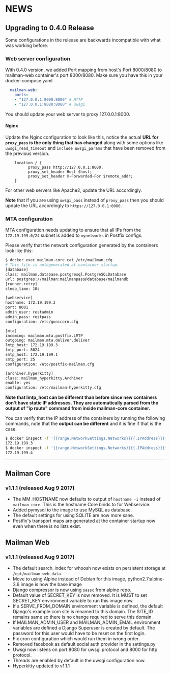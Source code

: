# NEWS

## Upgrading to 0.4.0 Release

Some configurations in the release are backwards incompatible with
what was working before. 

### Web server configuration

With 0.4.0 version, we added Port mapping from host's Port 8000/8080
to mailman-web container's port 8000/8080. Make sure you have this
in your docker-compose.yaml

```yaml
  mailman-web:
    ports:
    - "127.0.0.1:8000:8000" # HTTP
    - "127.0.0.1:8080:8080" # uwsgi
```

You should update your web server to proxy 127.0.0.1:8000.

#### Nginx

Update the Nginx configuration to look like this, notice the
actual **URL for `proxy_pass` is the only thing that has changed**
along with some options like `uwsgi_read_timeout` and `include uwsgi_params`
that have been removed from the previous version.

```
    location / {
		  proxy_pass http://127.0.0.1:8000;
		  proxy_set_header Host $host;
		  proxy_set_header X-Forwarded-For $remote_addr;
    }
```

For other web servers like Apache2, update the URL accordingly.

**Note** that if you are using `uwsgi_pass` instead of `proxy_pass`
then you should update the URL accordingly to `https://127.0.0.1:8080`.

### MTA configuration

MTA configuration needs updating to ensure that all IPs from the 
`172.19.199.0/24` subnet is added to `mynetworks` in Postfix configs.

Please verify that the network configuration generated by the containers
look like this:

```bash
$ docker exec mailman-core cat /etc/mailman.cfg
# This file is autogenerated at container startup.
[database]
class: mailman.database.postgresql.PostgreSQLDatabase
url: postgres://mailman:mailmanpass@database/mailmandb
[runner.retry]
sleep_time: 10s

[webservice]
hostname: 172.19.199.3
port: 8001
admin_user: restadmin
admin_pass: restpass
configuration: /etc/gunicorn.cfg

[mta]
incoming: mailman.mta.postfix.LMTP
outgoing: mailman.mta.deliver.deliver
lmtp_host: 172.19.199.3
lmtp_port: 8024
smtp_host: 172.19.199.1
smtp_port: 25
configuration: /etc/postfix-mailman.cfg

[archiver.hyperkitty]
class: mailman_hyperkitty.Archiver
enable: yes
configuration: /etc/mailman-hyperkitty.cfg
```

**Note that lmtp_host can be different than before since new
containers don't have static IP addresses. They are automatically
parsed from the output of "ip route" command from inside mailman-core
container.**

You can verify that the IP address of the containers by running the
following commands, note that the **output can be different** and it is
fine if that is the case.

```bash
$ docker inspect -f '{{range.NetworkSettings.Networks}}{{.IPAddress}}{{end}}' mailman-core
172.19.199.3
$ docker inspect -f '{{range.NetworkSettings.Networks}}{{.IPAddress}}{{end}}' mailman-web
172.19.199.4
```

----
## Mailman Core

### v1.1.1 (released Aug 9 2017)

- The MM_HOSTNAME now defaults to output of `hostname -i` instead of `mailman-core`. This
  is the hostname Core binds to for Webservice.
- Added pymysql to the image to use MySQL as database.
- The default settings for using SQLITE are now more sane.
- Postfix's transport maps are generated at the container startup now even when
  there is no lists exist.


## Mailman Web

### v1.1.1 (released Aug 9 2017)

- The default search_index for whoosh now exists on persistent storage at
  `/opt/mailman-web-data`
- Move to using Alpine instead of Debian for this image, python2.7:alpine-3.6
  image is now the base image
- Django compressor is now using `sassc` from alpine repo.
- Default value of SECRET_KEY is now removed. It is MUST to set SECRET_KEY
  environment variable to run this image now.
- If a SERVE_FROM_DOMAIN environment variable is defined, the default Django's
  example.com site is renamed to this domain. The SITE_ID remains same so there
  is no change required to serve this domain.
- If MAILMAN_ADMIN_USER and MAILMAN_ADMIN_EMAIL environment variables are
  defined a Django Superuser is created by default. The password for this user
  would have to be reset on the first login.
- Fix cron configuration which would run them in wrong order.
- Removed facebook as default social auth provider in the settings.py
- Uwsgi now listens on port 8080 for uwsgi protocol and 8000 for http protocol.
- Threads are enabled by default in the uwsgi configuration now.
- Hyperkitty updated to v1.1.1
